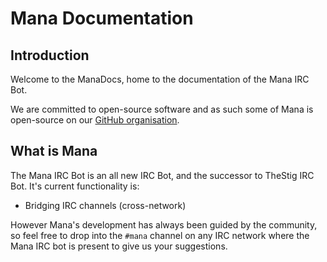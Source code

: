 Mana Documentation
==================

## Introduction

Welcome to the ManaDocs, home to the documentation of the Mana IRC Bot.

We are committed to open-source software and as such some of Mana is open-source on our [GitHub organisation].

## What is Mana

The Mana IRC Bot is an all new IRC Bot, and the successor to TheStig IRC Bot.
It's current functionality is: 

- Bridging IRC channels (cross-network)

However Mana's development has always been guided by the community, so feel free to drop into the `#mana` channel
on any IRC network where the Mana IRC bot is present to give us your suggestions.

[GitHub organisation]: https://github.com/ManaBot
